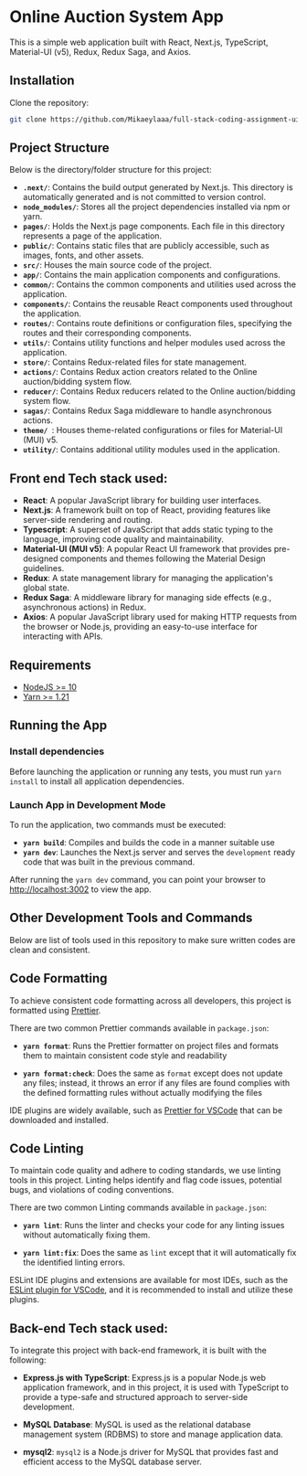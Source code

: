 # Online Auction System App

This is a simple web application built with React, Next.js, TypeScript, Material-UI (v5), Redux, Redux Saga, and Axios.

## Installation

Clone the repository:

```bash
git clone https://github.com/Mikaeylaaa/full-stack-coding-assignment-ui.git
```
## Project Structure

Below is the directory/folder structure for this project:

 - **`.next/`**: Contains the build output generated by Next.js. This directory is automatically generated and is not committed to version control.
 - **`node_modules/`**: Stores all the project dependencies installed via npm or yarn.
 - **`pages/`**: Holds the Next.js page components. Each file in this directory represents a page of the application.
 - **`public/`**: Contains static files that are publicly accessible, such as images, fonts, and other assets.
 - **`src/`**: Houses the main source code of the project.
 - **`app/`**: Contains the main application components and configurations.
 - **`common/`**: Contains the common components and utilities used across the application.
 - **`components/`**: Contains the reusable React components used throughout the application.
 - **`routes/`**: Contains route definitions or configuration files, specifying the routes and their corresponding components.
 - **`utils/`**: Contains utility functions and helper modules used across the application.
 - **`store/`**: Contains Redux-related files for state management.
 - **`actions/`**: Contains Redux action creators related to the Online auction/bidding system flow.
 - **`reducer/`**: Contains Redux reducers related to the Online auction/bidding system flow.
 - **`sagas/`**: Contains Redux Saga middleware to handle asynchronous actions.
 - **`theme/ `**: Houses theme-related configurations or files for Material-UI (MUI) v5.
 - **`utility/`**: Contains additional utility modules used in the application.

## Front end Tech stack used:

 - **React**: A popular JavaScript library for building user interfaces.
 - **Next.js**: A framework built on top of React, providing features like server-side rendering and routing.
 - **Typescript**: A superset of JavaScript that adds static typing to the language, improving code quality and maintainability.
 - **Material-UI (MUI v5)**: A popular React UI framework that provides pre-designed components and themes following the Material Design guidelines.
 - **Redux**: A state management library for managing the application's global state.
 - **Redux Saga**: A middleware library for managing side effects (e.g., asynchronous actions) in Redux.
 - **Axios**: A popular JavaScript library used for making HTTP requests from the browser or Node.js, providing an easy-to-use interface for interacting with APIs.

## Requirements

- [NodeJS >= 10](https://nodejs.org/en/download/)
- [Yarn >= 1.21](https://yarnpkg.com/en/docs/install)

## Running the App

### Install dependencies

Before launching the application or running any tests, you must run `yarn install` to install all application dependencies.

### Launch App in Development Mode

To run the application, two commands must be executed:

- **`yarn build`**: Compiles and builds the code in a manner suitable use
- **`yarn dev`**: Launches the Next.js server and serves the `development` ready code that was built in the previous command.

After running the `yarn dev` command, you can point your browser to [http://localhost:3002](http://localhost:3002) to view the app.

## Other Development Tools and Commands

Below are list of tools used in this repository to make sure written codes are clean and consistent.

## Code Formatting

To achieve consistent code formatting across all developers, this project is formatted using [Prettier](https://prettier.io/).

There are two common Prettier commands available in `package.json`:

- **`yarn format`**: Runs the Prettier formatter on project files and formats them to maintain consistent code style and readability

- **`yarn format:check`**: Does the same as `format` except does not update any files; instead, it throws an error if any files are found complies with the defined formatting rules without actually modifying the files

IDE plugins are widely available, such as [Prettier for VSCode](https://github.com/prettier/prettier-vscode) that can be downloaded and installed.

## Code Linting

To maintain code quality and adhere to coding standards, we use linting tools in this project. Linting helps identify and flag code issues, potential bugs, and violations of coding conventions.

There are two common Linting commands available in `package.json`:

- **`yarn lint`**: Runs the linter and checks your code for any linting issues without automatically fixing them.

- **`yarn lint:fix`**: Does the same as `lint` except that it will automatically fix the identified linting errors.

ESLint IDE plugins and extensions are available for most IDEs, such as the [ESLint plugin for VSCode](https://github.com/Microsoft/vscode-eslint), and it is recommended to install and utilize these plugins.

## Back-end Tech stack used:

To integrate this project with back-end framework, it is built with the following:

- **Express.js with TypeScript**: Express.js is a popular Node.js web application framework, and in this project, it is used with TypeScript to provide a type-safe and structured approach to server-side development.

- **MySQL Database**: MySQL is used as the relational database management system (RDBMS) to store and manage application data.

- **mysql2**: `mysql2` is a Node.js driver for MySQL that provides fast and efficient access to the MySQL database server.
